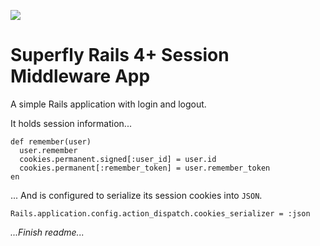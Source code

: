 <a href="https://fly.io/slack/"><img src="https://fly.io/slack/badge.svg"></a>

# Superfly Rails 4+ Session Middleware App

A simple Rails application with login and logout.

It holds session information...

```
def remember(user)
  user.remember
  cookies.permanent.signed[:user_id] = user.id
  cookies.permanent[:remember_token] = user.remember_token
en
```

... And is configured to serialize its session cookies into `JSON`.

```
Rails.application.config.action_dispatch.cookies_serializer = :json
```
_...Finish readme..._
